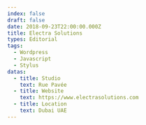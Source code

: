 ```yaml
---
index: false
draft: false
date: 2018-09-23T22:00:00.000Z
title: Electra Solutions
types: Editorial
tags:
  - Wordpress
  - Javascript
  - Stylus
datas:
  - title: Studio
    text: Rue Pavée
  - title: Website
    text: https://www.electrasolutions.com
  - title: Location
    text: Dubai UAE
---
```

